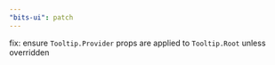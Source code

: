 ```yaml
---
"bits-ui": patch
---
```


fix: ensure `Tooltip.Provider` props are applied to `Tooltip.Root` unless overridden
